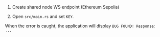 1. Create shared node WS endpoint (Ethereum Sepolia)

2. Open `src/main.rs` and set `KEY`.

When the error is caught, the application will display `BUG FOUND! Response: ...`
